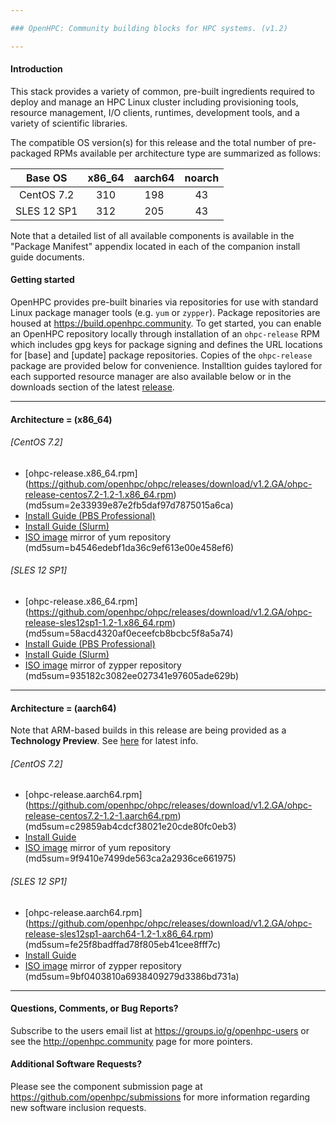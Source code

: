 ```yaml
---

### OpenHPC: Community building blocks for HPC systems. (v1.2)

---
```


#### Introduction

This stack provides a variety of common, pre-built ingredients required to
deploy and manage an HPC Linux cluster including provisioning tools, resource
management, I/O clients, runtimes, development tools, and a variety of
scientific libraries.

The compatible OS version(s) for this release and the total number of
pre-packaged RPMs available per architecture type are summarized as follows:

Base OS     | x86_64 | aarch64 | noarch
:---:       | :---:  | :---:   | :---:
CentOS 7.2  | 310    | 198     | 43
SLES 12 SP1 | 312    | 205     | 43

Note that a detailed list of all available components is available in
the "Package Manifest" appendix located in each of the companion install
guide documents. 

#### Getting started

OpenHPC provides pre-built binaries via repositories for use with standard
Linux package manager tools (e.g. ```yum``` or ```zypper```). Package
repositories are housed at https://build.openhpc.community. To get started, you
can enable an OpenHPC repository locally through installation of an
```ohpc-release``` RPM which includes gpg keys for package signing and defines
the URL locations for [base] and [update] package repositories. Copies of the
```ohpc-release``` package are provided below for convenience. Installtion guides 
taylored for each supported resource manager are also available below or in
the downloads section of the latest
[release](https://github.com/openhpc/ohpc/releases/tag/v1.2.GA).

---

#### Architecture = (x86_64)

###### [CentOS 7.2]
* [ohpc-release.x86_64.rpm] (https://github.com/openhpc/ohpc/releases/download/v1.2.GA/ohpc-release-centos7.2-1.2-1.x86_64.rpm) (md5sum=2e33939e87e2fb5daf97d7875015a6ca)
* [Install Guide (PBS Professional)](https://github.com/openhpc/ohpc/releases/download/v1.2.GA/Install_guide-CentOS7.2-x86_64-PBSPro-1.2.pdf)
* [Install Guide (Slurm)](https://github.com/openhpc/ohpc/releases/download/v1.2.GA/Install_guide-CentOS7.2-x86_64-Slurm-1.2.pdf)
* [ISO image](http://build.openhpc.community/OpenHPC:/1.2/CentOS_7.2/iso/OpenHPC-1.2_CentOS_7.2_x86_64.iso) mirror of yum repository (md5sum=b4546edebf1da36c9ef613e00e458ef6)

###### [SLES 12 SP1]
* [ohpc-release.x86_64.rpm] (https://github.com/openhpc/ohpc/releases/download/v1.2.GA/ohpc-release-sles12sp1-1.2-1.x86_64.rpm) (md5sum=58acd4320af0eceefcb8bcbc5f8a5a74)
* [Install Guide (PBS Professional)](https://github.com/openhpc/ohpc/releases/download/v1.2.GA/Install_guide-SLE_12_SP1-x86_64-PBSPro-1.2.pdf)
* [Install Guide (Slurm)](https://github.com/openhpc/ohpc/releases/download/v1.2.GA/Install_guide-SLE_12_SP1-x86_64-Slurm-1.2.pdf)
* [ISO image](http://build.openhpc.community/OpenHPC:/1.2/SLE_12_SP1/iso/OpenHPC-1.2_SLE_12_SP1_x86_64.iso) mirror of zypper repository (md5sum=935182c3082ee027341e97605ade629b)

---

#### Architecture = (aarch64)

Note that ARM-based builds in this release are being provided as a **Technology Preview**. See [here](https://github.com/openhpc/ohpc/wiki/ARM-Tech-Preview) for latest info.

###### [CentOS 7.2]
* [ohpc-release.aarch64.rpm] (https://github.com/openhpc/ohpc/releases/download/v1.2.GA/ohpc-release-centos7.2-1.2-1.aarch64.rpm) (md5sum=c29859ab4cdcf38021e20cde80fc0eb3)
* [Install Guide](https://github.com/openhpc/ohpc/releases/download/v1.2.GA/Install_guide-CentOS7.2-aarch64-1.2.pdf)
* [ISO image](http://build.openhpc.community/OpenHPC:/1.2/CentOS_7.2/iso/OpenHPC-1.2_CentOS_7.2_aarch64.iso) mirror of yum repository (md5sum=9f9410e7499de563ca2a2936ce661975)

###### [SLES 12 SP1]
* [ohpc-release.aarch64.rpm] (https://github.com/openhpc/ohpc/releases/download/v1.2.GA/ohpc-release-sles12sp1-aarch64-1.2-1.x86_64.rpm) (md5sum=fe25f8badffad78f805eb41cee8fff7c)
* [Install Guide](https://github.com/openhpc/ohpc/releases/download/v1.2.GA/Install_guide-SLES12SP1-aarch64-1.2.pdf)
* [ISO image](http://build.openhpc.community/OpenHPC:/1.2/SLE_12_SP1/iso/OpenHPC-1.2_SLE_12_SP1_aarch64.iso) mirror of zypper repository (md5sum=9bf0403810a6938409279d3386bd731a)

---

#### Questions, Comments, or Bug Reports?

Subscribe to the users email list at https://groups.io/g/openhpc-users or see
the http://openhpc.community page for more pointers.

#### Additional Software Requests?

Please see the component submission page at
https://github.com/openhpc/submissions for more information regarding new
software inclusion requests.
